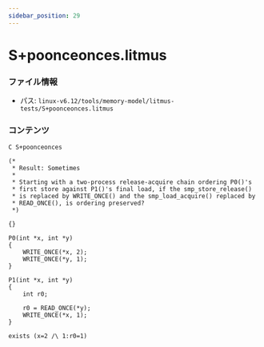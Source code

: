 ```yaml
---
sidebar_position: 29
---
```

# S+poonceonces.litmus

### ファイル情報

- パス: `linux-v6.12/tools/memory-model/litmus-tests/S+poonceonces.litmus`

### コンテンツ

```litmus
C S+poonceonces

(*
 * Result: Sometimes
 *
 * Starting with a two-process release-acquire chain ordering P0()'s
 * first store against P1()'s final load, if the smp_store_release()
 * is replaced by WRITE_ONCE() and the smp_load_acquire() replaced by
 * READ_ONCE(), is ordering preserved?
 *)

{}

P0(int *x, int *y)
{
	WRITE_ONCE(*x, 2);
	WRITE_ONCE(*y, 1);
}

P1(int *x, int *y)
{
	int r0;

	r0 = READ_ONCE(*y);
	WRITE_ONCE(*x, 1);
}

exists (x=2 /\ 1:r0=1)

```
